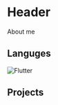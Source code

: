 # Header

About me

## Languges

![Flutter](https://img.shields.io/static/v1?=Flutter=<090909>?style=for-the-badge&logo=flutter&logoColor=47C5FB)

## Projects
